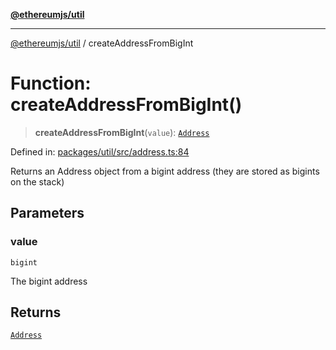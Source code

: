 [**@ethereumjs/util**](../README.md)

***

[@ethereumjs/util](../README.md) / createAddressFromBigInt

# Function: createAddressFromBigInt()

> **createAddressFromBigInt**(`value`): [`Address`](../classes/Address.md)

Defined in: [packages/util/src/address.ts:84](https://github.com/Dargon789/ethereumjs-monorepo/blob/master/packages/util/src/address.ts#L84)

Returns an Address object from a bigint address (they are stored as bigints on the stack)

## Parameters

### value

`bigint`

The bigint address

## Returns

[`Address`](../classes/Address.md)
